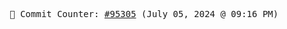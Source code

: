 <p align="center">
    <samp>
        📮 Commit Counter: <a href="https://github.com/Javascript-void0/Javascript-void0/commits/main">#95305</a> (July 05, 2024 @ 09:16 PM)
    </samp>
</p>